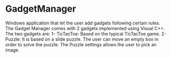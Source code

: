 # GadgetManager
Windows application that let the user add gadgets following certain rules. 
The Gadget Manager comes with 2 gadgets implemented using Visual C++.
The two gadgets are:
1- TicTacToe: Based on the typical TicTacToe game. 
2- Puzzle: It is based on a slide puzzle. The user can move an empty box in order to solve the puzzle. The Puzzle settings allows the user to pick an image.

